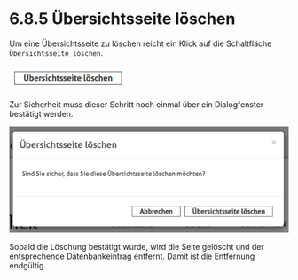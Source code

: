 # 6.8.5 Übersichtsseite löschen

Um eine Übersichtsseite zu löschen reicht ein Klick auf die Schaltfläche `Übersichtsseite löschen`.   


![](../../.gitbook/assets/schaltflaeche-zum-loeschen.png)

Zur Sicherheit muss dieser Schritt noch einmal über ein Dialogfenster bestätigt werden.  


![](../../.gitbook/assets/bestaetigungsdialog-zum-loeschen.png)

Sobald die Löschung bestätigt wurde, wird die Seite gelöscht und der entsprechende Datenbankeintrag entfernt. Damit ist die Entfernung endgültig.  



